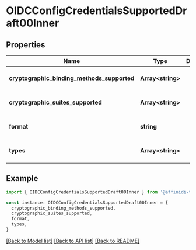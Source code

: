 # OIDCConfigCredentialsSupportedDraft00Inner

## Properties

| Name                                        | Type                    | Description | Notes                             |
| ------------------------------------------- | ----------------------- | ----------- | --------------------------------- |
| **cryptographic_binding_methods_supported** | **Array&lt;string&gt;** |             | [optional] [default to undefined] |
| **cryptographic_suites_supported**          | **Array&lt;string&gt;** |             | [optional] [default to undefined] |
| **format**                                  | **string**              |             | [optional] [default to undefined] |
| **types**                                   | **Array&lt;string&gt;** |             | [optional] [default to undefined] |

## Example

```typescript
import { OIDCConfigCredentialsSupportedDraft00Inner } from '@affinidi-tdk/login-configuration-client'

const instance: OIDCConfigCredentialsSupportedDraft00Inner = {
  cryptographic_binding_methods_supported,
  cryptographic_suites_supported,
  format,
  types,
}
```

[[Back to Model list]](../README.md#documentation-for-models) [[Back to API list]](../README.md#documentation-for-api-endpoints) [[Back to README]](../README.md)
